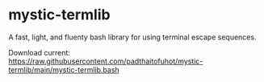 # mystic-termlib
A fast, light, and fluenty bash library for using terminal escape sequences.

Download current: https://raw.githubusercontent.com/padthaitofuhot/mystic-termlib/main/mystic-termlib.bash
